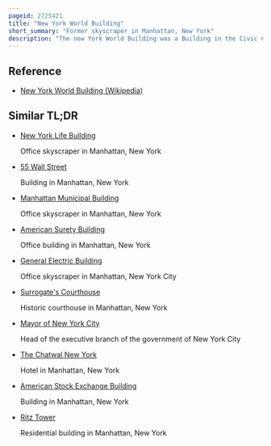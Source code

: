 ```yaml
---
pageid: 2725421
title: "New York World Building"
short_summary: "Former skyscraper in Manhattan, New York"
description: "The new York World Building was a Building in the Civic Center of Manhattan in new York City along Park Row between frankfort Street and the Brooklyn Bridge. It was Part of lower Manhattan's former Newspaper Row designed by George B. Post in the Renaissance Revival Style, serving as the Headquarters of the New York World after its Completion in 1890. The New York World Building was the tallest Building in New York City upon Completion, becoming the first to overtop Trinity Church, and was by some Accounts the World's tallest Building."
---
```


## Reference

- [New York World Building (Wikipedia)](https://en.wikipedia.org/?curid=2725421)

## Similar TL;DR

- [New York Life Building](/tldr/en/new-york-life-building)

  Office skyscraper in Manhattan, New York

- [55 Wall Street](/tldr/en/55-wall-street)

  Building in Manhattan, New York

- [Manhattan Municipal Building](/tldr/en/manhattan-municipal-building)

  Office skyscraper in Manhattan, New York

- [American Surety Building](/tldr/en/american-surety-building)

  Office building in Manhattan, New York

- [General Electric Building](/tldr/en/general-electric-building)

  Office skyscraper in Manhattan, New York City

- [Surrogate's Courthouse](/tldr/en/surrogates-courthouse)

  Historic courthouse in Manhattan, New York

- [Mayor of New York City](/tldr/en/mayor-of-new-york-city)

  Head of the executive branch of the government of New York City

- [The Chatwal New York](/tldr/en/the-chatwal-new-york)

  Hotel in Manhattan, New York

- [American Stock Exchange Building](/tldr/en/american-stock-exchange-building)

  Building in Manhattan, New York

- [Ritz Tower](/tldr/en/ritz-tower)

  Residential building in Manhattan, New York
